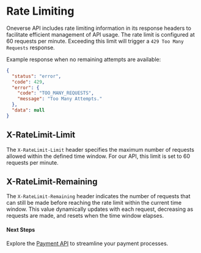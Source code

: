 # Rate Limiting

Oneverse API includes rate limiting information in its response headers to facilitate efficient management of API usage. The rate limit is configured at 60 requests per minute. Exceeding this limit will trigger a `429 Too Many Requests` response.

Example response when no remaining attempts are available:

```json
{
  "status": "error",
  "code": 429,
  "error": {
    "code": "TOO_MANY_REQUESTS",
    "message": "Too Many Attempts."
  },
  "data": null
}
```

## X-RateLimit-Limit

The `X-RateLimit-Limit` header specifies the maximum number of requests allowed within the defined time window. For our API, this limit is set to 60 requests per minute.

## X-RateLimit-Remaining

The `X-RateLimit-Remaining` header indicates the number of requests that can still be made before reaching the rate limit within the current time window. This value dynamically updates with each request, decreasing as requests are made, and resets when the time window elapses.

#### Next Steps

Explore the [Payment API](/reference/payment-api.md) to streamline your payment processes.
